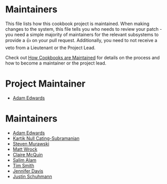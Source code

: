 <!-- This is a generated file. Please do not edit directly -->

# Maintainers
This file lists how this cookbook project is maintained. When making changes to the system, this
file tells you who needs to review your patch - you need a simple majority of maintainers
for the relevant subsystems to provide a :+1: on your pull request. Additionally, you need
to not receive a veto from a Lieutenant or the Project Lead.

Check out [How Cookbooks are Maintained](https://github.com/chef-cookbooks/community_cookbook_documentation/blob/master/CONTRIBUTING.MD)
for details on the process and how to become a maintainer or the project lead.

# Project Maintainer
* [Adam Edwards](https://github.com/adamedx)

# Maintainers
* [Adam Edwards](https://github.com/adamedx)
* [Kartik Null Cating-Subramanian](https://github.com/ksubrama)
* [Steven Murawski](https://github.com/smurawski)
* [Matt Wrock](https://github.com/mwrock)
* [Claire McQuin](https://github.com/mcquin)
* [Salim Alam](https://github.com/chefsalim)
* [Tim Smith](https://github.com/tas50)
* [Jennifer Davis](https://github.com/sigje)
* [Justin Schuhmann](https://github.com/EasyAsABC123)
